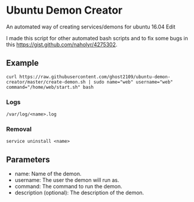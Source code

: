 # Ubuntu Demon Creator
An automated way of creating services/demons for ubuntu 16.04 Edit

I made this script for other automated bash scripts and to fix some bugs in this https://gist.github.com/naholyr/4275302.

## Example
	curl https://raw.githubusercontent.com/ghost2109/ubuntu-demon-creator/master/create-demon.sh | sudo name="web" username="web" command="/home/web/start.sh" bash
### Logs
	/var/log/<name>.log
### Removal
	service uninstall <name>
## Parameters
* name: Name of the demon.
* username: The user the demon will run as.
* command: The command to run the demon.
* description (optional): The description of the demon.
